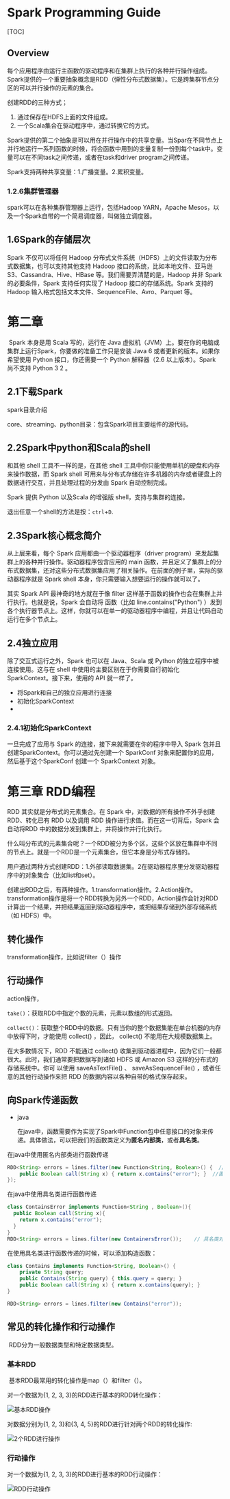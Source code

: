 # Spark Programming Guide

[TOC]

## Overview

每个应用程序由运行主函数的驱动程序和在集群上执行的各种并行操作组成。Spark提供的一个重要抽象概念是RDD（弹性分布式数据集）。它是跨集群节点分区的可以并行操作的元素的集合。

创建RDD的三种方式；

1. 通过保存在HDFS上面的文件组成。
2. 一个Scala集合在驱动程序中，通过转换它的方式。

Spark提供的第二个抽象是可以用在并行操作中的共享变量。当Spar在不同节点上并行地运行一系列函数的时候，将会函数中用到的变量复制一份到每个task中。变量可以在不同task之间传递，或者在task和driver program之间传递。

Spark支持两种共享变量：1.广播变量。2.累积变量。

### 1.2.6集群管理器

spark可以在各种集群管理器上运行，包括Hadoop YARN，Apache Mesos，以及一个Spark自带的一个简易调度器，叫做独立调度器。

## 1.6Spark的存储层次

Spark 不仅可以将任何 Hadoop 分布式文件系统（HDFS）上的文件读取为分布式数据集，也可以支持其他支持 Hadoop 接口的系统，比如本地文件、亚马逊 S3、Cassandra、Hive、HBase 等。我们需要弄清楚的是，Hadoop 并非 Spark 的必要条件，Spark 支持任何实现了 Hadoop 接口的存储系统。Spark 支持的 Hadoop 输入格式包括文本文件、SequenceFile、Avro、Parquet 等。


第二章
===

​	Spark 本身是用 Scala 写的，运行在 Java 虚拟机（JVM）上。要在你的电脑或集群上运行Spark，你要做的准备工作只是安装 Java 6 或者更新的版本。如果你希望使用 Python 接口，你还需要一个 Python 解释器（2.6 以上版本）。Spark 尚不支持 Python 3 2 。

## 2.1下载Spark

spark目录介绍

core、streaming、python目录：包含Spark项目主要组件的源代码。

## 2.2Spark中python和Scala的shell

和其他 shell 工具不一样的是，在其他 shell 工具中你只能使用单机的硬盘和内存来操作数据，而 Spark shell 可用来与分布式存储在许多机器的内存或者硬盘上的数据进行交互，并且处理过程的分发由 Spark 自动控制完成。

Spark 提供 Python 以及Scala 的增强版 shell，支持与集群的连接。

退出任意一个shell的方法是按：`ctrl`+`D`.

## 2.3Spark核心概念简介

从上层来看，每个 Spark 应用都由一个驱动器程序（driver program）来发起集群上的各种并行操作。驱动器程序包含应用的 main 函数，并且定义了集群上的分布式数据集，还对这些分布式数据集应用了相关操作。在前面的例子里，实际的驱动器程序就是 Spark shell 本身，你只需要输入想要运行的操作就可以了。

其实 Spark API 最神奇的地方就在于像 filter 这样基于函数的操作也会在集群上并行执行。也就是说，Spark 会自动将
函数（比如 line.contains("Python") ）发到各个执行器节点上。这样，你就可以在单一的驱动器程序中编程，并且让代码自动运行在多个节点上。

## 2.4独立应用

除了交互式运行之外，Spark 也可以在 Java、Scala 或 Python 的独立程序中被连接使用。这与在 shell 中使用的主要区别在于你需要自行初始化 SparkContext。接下来，使用的 API 就一样了。

- 将Spark和自己的独立应用进行连接
- 初始化SparkContext
- ​

### 2.4.1初始化SparkContext

一旦完成了应用与 Spark 的连接，接下来就需要在你的程序中导入 Spark 包并且创建SparkContext。你可以通过先创建一个 SparkConf 对象来配置你的应用，然后基于这个SparkConf 创建一个 SparkContext 对象。


第三章  RDD编程
===



RDD 其实就是分布式的元素集合。在 Spark 中，对数据的所有操作不外乎创建 RDD、转化已有 RDD 以及调用 RDD 操作进行求值。而在这一切背后，Spark 会自动将RDD 中的数据分发到集群上，并将操作并行化执行。

什么叫分布式的元素集合呢？一个RDD被分为多个区，这些个区放在集群中不同的节点上。就是一个RDD是一个元素集合，但它本身是分布式存储的。

用户通过两种方式创建RDD：1.外部读取数据集。2在驱动器程序里分发驱动器程序中的对象集合（比如list和set）。

创建出RDD之后，有两种操作。1.transformation操作。2.Action操作。transformation操作是将一个RDD转换为另外一个RDD，Action操作会针对RDD计算出一个结果，并把结果返回到驱动器程序中，或把结果存储到外部存储系统（如 HDFS）中。

## 转化操作

transformation操作，比如说filter（）操作

## 行动操作

action操作，

` take() `：获取RDD中指定个数的元素，元素以数组的形式返回。

`collect()`：获取整个RDD中的数据。只有当你的整个数据集能在单台机器的内存中放得下时，才能使用 collect() ，因此， collect() 不能用在大规模数据集上。

在大多数情况下，RDD 不能通过 collect() 收集到驱动器进程中，因为它们一般都很大。此时，我们通常要把数据写到诸如 HDFS 或 Amazon S3 这样的分布式的存储系统中。你可
以使用 saveAsTextFile() 、 saveAsSequenceFile() ，或者任意的其他行动操作来把 RDD 的数据内容以各种自带的格式保存起来。

## 向Spark传递函数

- java

  在java中，函数需要作为实现了Spark中Function包中任意接口的对象来传递。具体做法，可以把我们的函数类定义为**匿名内部类**，或者**具名类**。

在java中使用匿名内部类进行函数传递

```java
RDD<String> errors = lines.filter(new Function<String, Boolean>() {  //创建匿名类的对象，达到传递函数的目的。
	public Boolean call(String x) { return x.contains("error"); }  //匿名内部类，实现了Function函数中的接口。
});	
```

在java中使用具名类进行函数传递

```java
class ContainsError implements Function<String , Boolean>(){
  public Boolean call(String x){
    return x.contains("error");
  }
}
RDD<String> errors = lines.filter(new ContainersError());    // 具名类对象，该类实现了Function中的接口。
```

在使用具名类进行函数传递的时候，可以添加构造函数：

```java
class Contains implements Function<String, Boolean>() {
	private String query;
	public Contains(String query) { this.query = query; }
	public Boolean call(String x) { return x.contains(query); }
}

RDD<String> errors = lines.filter(new Contains("error"));
```

## 常见的转化操作和行动操作

​	RDD分为一般数据类型和特定数据类型。

### 基本RDD

​	基本RDD最常用的转化操作是map（）和filter（）。

对一个数据为{1, 2, 3, 3}的RDD进行基本的RDD转化操作：

 ![基本RDD操作](pics_Spark\/基本RDD操作.PNG)

对数据分别为{1, 2, 3}和{3, 4, 5}的RDD进行针对两个RDD的转化操作:

 ![2个RDD进行操作](pics_Spark\/2个RDD进行操作.PNG)

### 行动操作

对一个数据为{1, 2, 3, 3}的RDD进行基本的RDD行动操作：

 ![RDD行动操作](pics_Spark\/RDD行动操作.PNG)